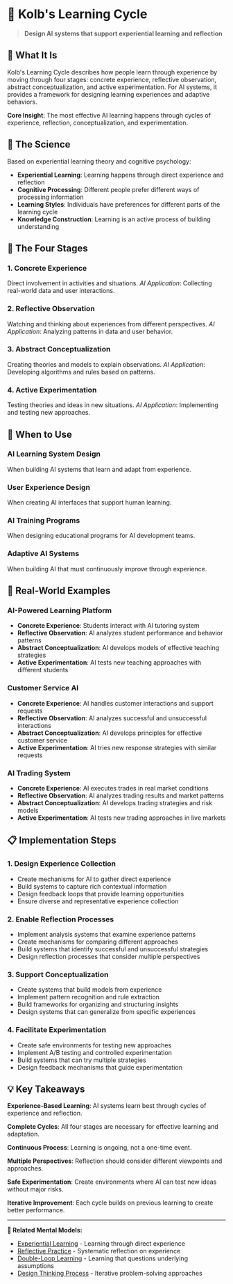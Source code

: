 # 🔄 Kolb's Learning Cycle

> **Design AI systems that support experiential learning and reflection**

## 🎯 **What It Is**

Kolb's Learning Cycle describes how people learn through experience by moving through four stages: concrete experience, reflective observation, abstract conceptualization, and active experimentation. For AI systems, it provides a framework for designing learning experiences and adaptive behaviors.

**Core Insight**: The most effective AI learning happens through cycles of experience, reflection, conceptualization, and experimentation.

## 🧠 **The Science**

Based on experiential learning theory and cognitive psychology:

- **Experiential Learning**: Learning happens through direct experience and reflection
- **Cognitive Processing**: Different people prefer different ways of processing information
- **Learning Styles**: Individuals have preferences for different parts of the learning cycle
- **Knowledge Construction**: Learning is an active process of building understanding

## 🔄 **The Four Stages**

### **1. Concrete Experience**
Direct involvement in activities and situations.
*AI Application*: Collecting real-world data and user interactions.

### **2. Reflective Observation**
Watching and thinking about experiences from different perspectives.
*AI Application*: Analyzing patterns in data and user behavior.

### **3. Abstract Conceptualization**
Creating theories and models to explain observations.
*AI Application*: Developing algorithms and rules based on patterns.

### **4. Active Experimentation**
Testing theories and ideas in new situations.
*AI Application*: Implementing and testing new approaches.

## 🎯 **When to Use**

### **AI Learning System Design**
When building AI systems that learn and adapt from experience.

### **User Experience Design**
When creating AI interfaces that support human learning.

### **AI Training Programs**
When designing educational programs for AI development teams.

### **Adaptive AI Systems**
When building AI that must continuously improve through experience.

## 🚀 **Real-World Examples**

### **AI-Powered Learning Platform**
- **Concrete Experience**: Students interact with AI tutoring system
- **Reflective Observation**: AI analyzes student performance and behavior patterns
- **Abstract Conceptualization**: AI develops models of effective teaching strategies
- **Active Experimentation**: AI tests new teaching approaches with different students

### **Customer Service AI**
- **Concrete Experience**: AI handles customer interactions and support requests
- **Reflective Observation**: AI analyzes successful and unsuccessful interactions
- **Abstract Conceptualization**: AI develops principles for effective customer service
- **Active Experimentation**: AI tries new response strategies with similar requests

### **AI Trading System**
- **Concrete Experience**: AI executes trades in real market conditions
- **Reflective Observation**: AI analyzes trading results and market patterns
- **Abstract Conceptualization**: AI develops trading strategies and risk models
- **Active Experimentation**: AI tests new trading approaches in live markets

## 📋 **Implementation Steps**

### **1. Design Experience Collection**
- Create mechanisms for AI to gather direct experience
- Build systems to capture rich contextual information
- Design feedback loops that provide learning opportunities
- Ensure diverse and representative experience collection

### **2. Enable Reflection Processes**
- Implement analysis systems that examine experience patterns
- Create mechanisms for comparing different approaches
- Build systems that identify successful and unsuccessful strategies
- Design reflection processes that consider multiple perspectives

### **3. Support Conceptualization**
- Create systems that build models from experience
- Implement pattern recognition and rule extraction
- Build frameworks for organizing and structuring insights
- Design systems that can generalize from specific experiences

### **4. Facilitate Experimentation**
- Create safe environments for testing new approaches
- Implement A/B testing and controlled experimentation
- Build systems that can try multiple strategies
- Design feedback mechanisms that guide experimentation

## 💡 **Key Takeaways**

**Experience-Based Learning**: AI systems learn best through cycles of experience and reflection.

**Complete Cycles**: All four stages are necessary for effective learning and adaptation.

**Continuous Process**: Learning is ongoing, not a one-time event.

**Multiple Perspectives**: Reflection should consider different viewpoints and approaches.

**Safe Experimentation**: Create environments where AI can test new ideas without major risks.

**Iterative Improvement**: Each cycle builds on previous learning to create better performance.

---

**🔗 Related Mental Models:**
- [Experiential Learning](./experiential-learning.md) - Learning through direct experience
- [Reflective Practice](./reflective-practice.md) - Systematic reflection on experience
- [Double-Loop Learning](./double-loop-learning.md) - Learning that questions underlying assumptions
- [Design Thinking Process](./design-thinking-process.md) - Iterative problem-solving approaches